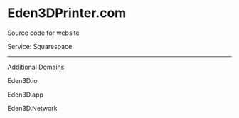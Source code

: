 # Eden3DPrinter.com
Source code for website

Service:
Squarespace



________________________

Additional Domains

Eden3D.io

Eden3D.app

Eden3D.Network
